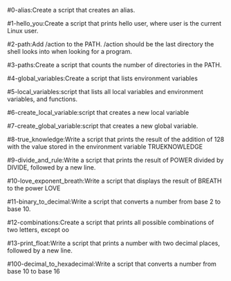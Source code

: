 #0-alias:Create a script that creates an alias.

#1-hello_you:Create a script that prints hello user, where user is the current Linux user.

#2-path:Add /action to the PATH. /action should be the last directory the shell looks into when looking for a program.

#3-paths:Create a script that counts the number of directories in the PATH.

#4-global_variables:Create a script that lists environment variables

#5-local_variables:script that lists all local variables and environment variables, and functions.

#6-create_local_variable:script that creates a new local variable

#7-create_global_variable:script that creates a new global variable.

#8-true_knowledge:Write a script that prints the result of the addition of 128 with the value stored in the environment variable TRUEKNOWLEDGE

#9-divide_and_rule:Write a script that prints the result of POWER divided by DIVIDE, followed by a new line.

#10-love_exponent_breath:Write a script that displays the result of BREATH to the power LOVE

#11-binary_to_decimal:Write a script that converts a number from base 2 to base 10.

#12-combinations:Create a script that prints all possible combinations of two letters, except oo

#13-print_float:Write a script that prints a number with two decimal places, followed by a new line.

#100-decimal_to_hexadecimal:Write a script that converts a number from base 10 to base 16
